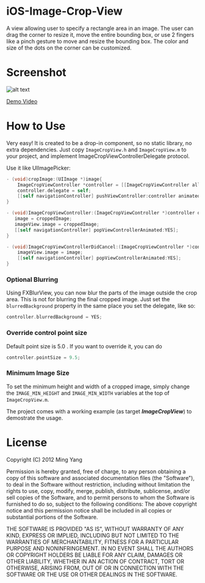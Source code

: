 iOS-Image-Crop-View
===================

A view allowing user to specify a rectangle area in an image. The user can drag the corner to 
resize it, move the entire bounding box, or use 2 fingers like a pinch gesture to move and resize the bounding box. The color and size of the dots on the corner can be customized.

Screenshot
===================
![alt text](https://raw.github.com/myang-git/iOS-Image-Crop-View/master/ImageCropViewScreenShot.png)

[Demo Video](https://raw.github.com/myang-git/iOS-Image-Crop-View/master/demo.mov)

How to Use
===================
Very easy! It is created to be a drop-in component, so no static library, no extra dependencies.
Just copy <code>ImageCropView.h</code> and <code>ImageCropView.m</code> to your project, 
and implement ImageCropViewControllerDelegate protocol.

Use it like UIImagePicker:
``` objective-c
- (void)cropImage:(UIImage *)image{
	ImageCropViewController *controller = [[ImageCropViewController alloc] initWithImage:image];
	controller.delegate = self;
	[[self navigationController] pushViewController:controller animated:YES];
}
```
``` objective-c
- (void)ImageCropViewController:(ImageCropViewController *)controller didFinishCroppingImage:(UIImage *)croppedImage{
   image = croppedImage;
   imageView.image = croppedImage;
   [[self navigationController] popViewControllerAnimated:YES];
}
```
``` objective-c
- (void)ImageCropViewControllerDidCancel:(ImageCropViewController *)controller{
    imageView.image = image;
    [[self navigationController] popViewControllerAnimated:YES];
}
```
### Optional Blurring
Using FXBlurView, you can now blur the parts of the image outside the crop area. This is not for blurring the final cropped image. Just set the `blurredBackground` property in the same place you set the delegate, like so:
``` objective-c
controller.blurredBackground = YES;
```
### Override control point size
Default point size is 5.0 . If you want to override it, you can do
``` objective-c
controller.pointSize = 9.5;
```
### Minimum Image Size
To set the minimum height and width of a cropped image, simply change the `IMAGE_MIN_HEIGHT` and `IMAGE_MIN_WIDTH` variables at the top of `ImageCropView.m`.

The project comes with a working example (as target ***ImageCropView***) to demostrate the usage. 

License
===================

Copyright (C) 2012 Ming Yang

Permission is hereby granted, free of charge, to any person obtaining a copy of this software and associated documentation files (the "Software"), to deal in the Software without restriction, including without limitation the rights to use, copy, modify, merge, publish, distribute, sublicense, and/or sell copies of the Software, and to permit persons to whom the Software is furnished to do so, subject to the following conditions:
The above copyright notice and this permission notice shall be included in all copies or substantial portions of the Software.

THE SOFTWARE IS PROVIDED "AS IS", WITHOUT WARRANTY OF ANY KIND, EXPRESS OR IMPLIED, INCLUDING BUT NOT LIMITED TO THE WARRANTIES OF MERCHANTABILITY, FITNESS FOR A PARTICULAR PURPOSE AND NONINFRINGEMENT. IN NO EVENT SHALL THE AUTHORS OR COPYRIGHT HOLDERS BE LIABLE FOR ANY CLAIM, DAMAGES OR OTHER LIABILITY, WHETHER IN AN ACTION OF CONTRACT, TORT OR OTHERWISE, ARISING FROM, OUT OF OR IN CONNECTION WITH THE SOFTWARE OR THE USE OR OTHER DEALINGS IN THE SOFTWARE.
